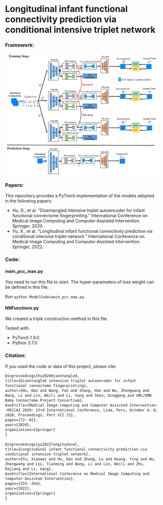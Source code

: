 # Longitudinal infant functional connectivity prediction via conditional intensive triplet network

### Framework:
![framework](main.png)

### Papers:
This repository provides a PyTorch implementation of the models adopted in the following papers:

- Hu, D., et al. "Disentangled intensive triplet autoencoder for infant functional connectome fingerprinting." International Conference on Medical Image Computing and Computer-Assisted Intervention. Springer, 2020.
- Yu, X., et al. "Longitudinal infant functional connectivity prediction via conditional intensive triplet network." International Conference on Medical Image Computing and Computer-Assisted Intervention. Springer, 2022.


### Code:
#### main_pcc_mae.py
You need to run this file to start. The hyper-parameters of loss weight can be defined in this file.

Run `python ModelCode\main_pcc_mae.py`. 

#### NNFunctions.py
We created a triple construction method in this file.



Tested with:
- PyTorch 1.9.0
- Python 3.7.0


### Citation:
If you used the code or data of this project,  please cite:

    @inproceedings{hu2020disentangled,
    title={Disentangled intensive triplet autoencoder for infant functional connectome fingerprinting},
    author={Hu, Dan and Wang, Fan and Zhang, Han and Wu, Zhengwang and Wang, Li and Lin, Weili and Li, Gang and Shen, Dinggang and UNC/UMN Baby Connectome Project Consortium},
    booktitle={Medical Image Computing and Computer Assisted Intervention--MICCAI 2020: 23rd International Conference, Lima, Peru, October 4--8, 2020, Proceedings, Part VII 23},
    pages={72--82},
    year={2020},
    organization={Springer}
    }
    
    @inproceedings{yu2022longitudinal,
    title={Longitudinal infant functional connectivity prediction via conditional intensive triplet network},
    author={Yu, Xiaowei and Hu, Dan and Zhang, Lu and Huang, Ying and Wu, Zhengwang and Liu, Tianming and Wang, Li and Lin, Weili and Zhu, Dajiang and Li, Gang},
    booktitle={International Conference on Medical Image Computing and Computer-Assisted Intervention},
    pages={255--264},
    year={2022},
    organization={Springer}
    }


